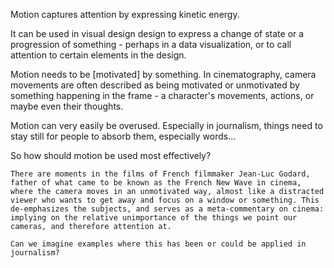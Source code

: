 Motion captures attention by expressing kinetic energy.

It can be used in visual design design to express a change of state or a progression of something - perhaps in a data visualization, or to call attention to certain elements in the design.

Motion needs to be [motivated] by something. In cinematography, camera movements are often described as being motivated or unmotivated by something happening in the frame - a character's movements, actions, or maybe even their thoughts.

Motion can very easily be overused. Especially in journalism, things need to stay still for people to absorb them, especially words… 

So how should motion be used most effectively?


```
There are moments in the films of French filmmaker Jean-Luc Godard, father of what came to be known as the French New Wave in cinema, where the camera moves in an unmotivated way, almost like a distracted viewer who wants to get away and focus on a window or something. This de-emphasizes the subjects, and serves as a meta-commentary on cinema: implying on the relative unimportance of the things we point our cameras, and therefore attention at. 

Can we imagine examples where this has been or could be applied in journalism?

```

